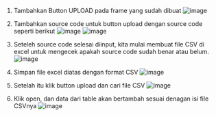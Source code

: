 1. Tambahkan Button UPLOAD pada frame yang sudah dibuat
   ![image](https://github.com/user-attachments/assets/8fdb0a49-8043-4fd3-a687-f62ecbc4b9ea)

2. Tambahkan source code untuk button upload dengan source code seperti berikut
   ![image](https://github.com/user-attachments/assets/ab0481b0-319d-4025-89c7-ed8f5f049dd5)
   ![image](https://github.com/user-attachments/assets/7f9861ae-234a-4a7b-9fa1-074cc18d26c0)

3. Seteleh source code selesai diinput, kita mulai membuat file CSV di excel untuk mengecek apakah source code sudah benar atau belum.
   ![image](https://github.com/user-attachments/assets/57655065-4806-40e8-bd13-dc5b67c692f6)

4. Simpan file excel diatas dengan format CSV
   ![image](https://github.com/user-attachments/assets/7ba17ba4-8b79-4711-b24b-b984c9b90710)

5. Setelah itu klik button upload dan cari file CSV
   ![image](https://github.com/user-attachments/assets/25352459-4686-420e-84d2-e6de871b78ac)

6. Klik open, dan data dari table akan bertambah sesuai denagan isi file CSVnya
   ![image](https://github.com/user-attachments/assets/2700ae56-68fb-487e-9bb4-13d9f2c5804d)






